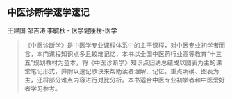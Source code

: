 ## 中医诊断学速学速记

王建国 邹吉涛 李毓秋  -  医学健康榜-医学

> 《中医诊断学》是中医学专业课程体系中的主干课程，对中医专业初学者而言，本门课程知识点多且较难记忆，本书以全国中医药行业高等教育“十三五”规划教材为蓝本，将《中医诊断学》知识点归纳总结成以图表为主的课堂笔记形式，并附以速记歌诀来帮助读者理解、记忆。重点明确、图表为主，还将部分难点内容进行对比分析。本书适合中医专业初学者和中医爱好者学习参考。
